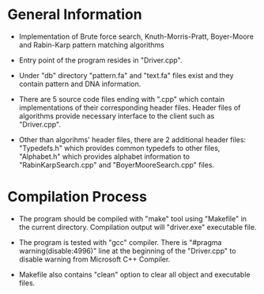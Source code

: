 # General Information 
  
  * Implementation of Brute force search, Knuth-Morris-Pratt, Boyer-Moore and Rabin-Karp pattern matching algorithms

  * Entry point of the program resides in "Driver.cpp".

  * Under "db" directory "pattern.fa" and "text.fa" files exist and they contain pattern and DNA information.

  * There are 5 source code files ending with ".cpp" which contain implementations of their corresponding header files.
	  Header files of algorithms provide necessary interface to the client such as "Driver.cpp".
  
  * Other than algorihms' header files, there are 2 additional header files: "Typedefs.h" which provides common typedefs to other files,
	  "Alphabet.h" which provides alphabet information to "RabinKarpSearch.cpp" and "BoyerMooreSearch.cpp" files.

# Compilation Process 

  * The program should be compiled with "make" tool using "Makefile" in the current directory. Compilation output will "driver.exe" executable file. 

  * The program is tested with "gcc" compiler. There is "#pragma warning(disable:4996)" line at the beginning of the "Driver.cpp" to disable warning from Microsoft C++ Compiler. 

  * Makefile also contains "clean" option to clear all object and executable files.

